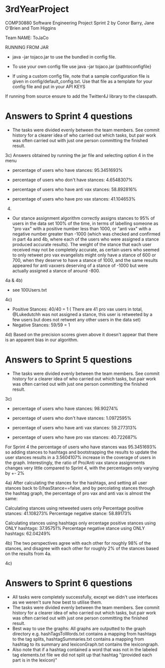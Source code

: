 # 3rdYearProject
COMP30880 Software Engineering Project Sprint 2 by Conor Barry, Jane O'Brien and Tom Higgins

Team NAME: ToJaCo

RUNNING FROM JAR

- java -jar tojaco.jar to use the bundled in config file.
- To use your own config file use java -jar tojaco.jar {pathtoconfigfile}

- If using a custom config file, note that a sample configuration file is given in config/default_config.txt. Use that file as a template for your config file
  and put in your API KEYS

If running from source ensure to add the Twitter4J library to the classpath.

# Answers to Sprint 4 questions 

- The tasks were divided evenly between the team members. See commit history for a clearer idea of who carried out which tasks, but pair work was often carried out with just one person committing the finished result.

3c)
Answers obtained by running the jar file and selecting option 4 in the menu

- percentage of users who have stances: 95.3451693% 
- percentage of users who don't have stances: 4.6548307%

- percentage of users who have anti vax stances: 58.892816%
- percentage of users who have pro vax stances: 41.104653%

4) 
- Our stance assignment algorithm correctly assigns stances to 95% of users in the data set 100% of the time, in terms of labelling someone as "pro vax" with a positive number less than 1000, or "anti vax" with a negative number greater than -1000 (which was checked and confirmed in part 4a and 4b, where each of the users who were assigned a stance produced accurate results). The weight of the stance that each user received may not be completely accurate, as certain users who seemed to only retweet pro vax evangelists might only have a stance of 600 or 700, when they deserve to have a stance of 1000, and the same results appeared for anti vaxxers deserving of a stance of -1000 but were actually assigned a stance of around -800.

4a & 4b) 
- see 100Users.txt

4c) 
- Positive Stances: 40/40 = 1 ( There are 41 pro vax users in total, @Lukedutchh was not assigned a stance, this user is retweeted by a few users but does not retweet any other users in the data set)
- Negative Stances: 59/59 = 1


4d) Based on the precision scores given above it doesn't appear that there is an apparent bias in our algorithm. 

# Answers to Sprint 5 questions

- The tasks were divided evenly between the team members. See commit history for a clearer idea of who carried out which tasks, but pair work was often carried out with just one person committing the finished result.

3c)

- percentage of users who have stances: 98.90274%
- percentage of users who don't have stances: 1.0972595%

- percentage of users who have anti vax stances: 59.277313%
- percentage of users who have pro vax stances: 40.722687%

For Sprint 4 the percentage of users who have stances was  95.3451693% so adding stances to hashtags and bootstrapping the results to update the user stances results in a 3.5604107% increase in the coverage of users in the graph.
Interestingly, the ratio of Pro/Anti vax stance assignments changes very little compared to Sprint 4, with the percentages only varying by +- 2%

4a) After calculating the stances for the hashtags, and setting all user stances back to 0/hasStance==false, and by percolating stances through the hashtag graph, the percentage of pro vax and anti vax is almost the same:

Calculating stances using retweeted users only
Percentage positive stances: 41.108273%
Percentage negative stance: 58.89173%

Calculating stances using hashtags only
ercentage positive stances using ONLY hashtags: 37.95751%
Percentage negative stance using ONLY hashtags: 62.04249%


4b) The two perspectives agree with each other for roughly 98% of the stances, and disagree with each other for roughly 2% of the stances based on the results from 4a.

4c)

# Answers to Sprint 6 questions

- All tasks were completely successfully, except we didn't use interfaces as we weren't sure how best to utilise them.
- The tasks were divided evenly between the team members. See commit history for a clearer idea of who carried out which tasks, but pair work was often carried out with just one person committing the finished result.
- Best way to use the graphs: All graphs are outputted to the graph directory e.g. hashTagsToWords.txt contains a mapping from hashtags to the tag splits, hashtagSummaries.txt contains a mapping from hashtag to its summary and lexiconGraph.txt contains the lexicongraph. 
- Also note that if a hashtag contained a word that was not in the labeled tag elements.txt file we did not split up that hashtag "(provided each part is in the lexicon)"